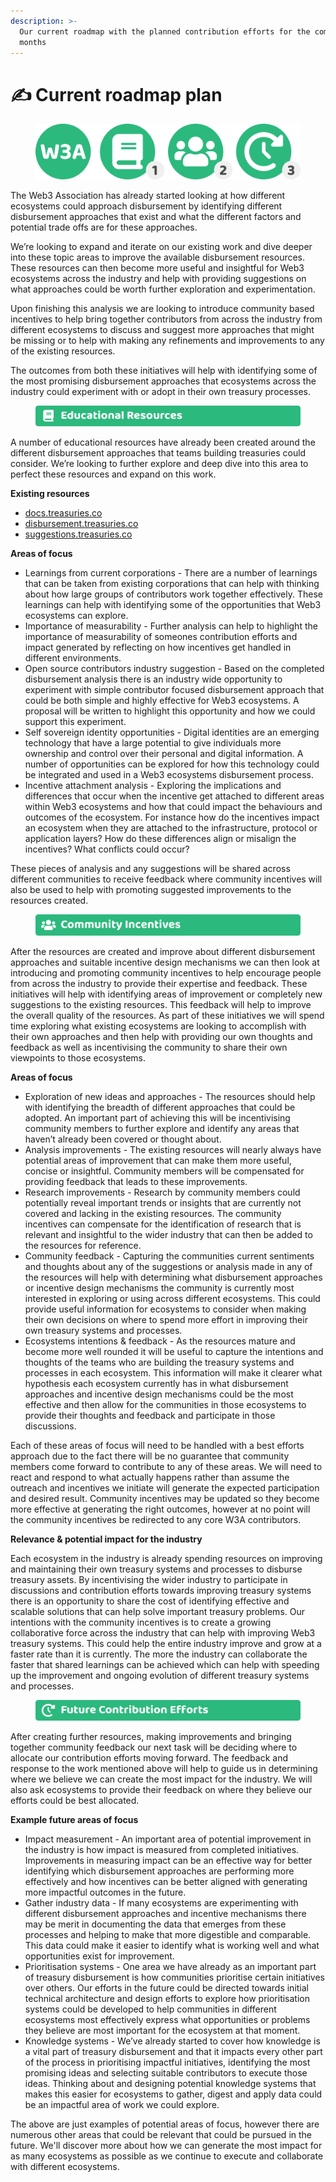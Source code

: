 ```yaml
---
description: >-
  Our current roadmap with the planned contribution efforts for the coming
  months
---
```


# ✍ Current roadmap plan

<figure><img src="../.gitbook/assets/disbursement-approaches-incentive-design-roadmap.png" alt=""><figcaption></figcaption></figure>

The Web3 Association has already started looking at how different ecosystems could approach disbursement by identifying different disbursement approaches that exist and what the different factors and potential trade offs are for these approaches.

We’re looking to expand and iterate on our existing work and dive deeper into these topic areas to improve the available disbursement resources. These resources can then become more useful and insightful for Web3 ecosystems across the industry and help with providing suggestions on what approaches could be worth further exploration and experimentation.

Upon finishing this analysis we are looking to introduce community based incentives to help bring together contributors from across the industry from different ecosystems to discuss and suggest more approaches that might be missing or to help with making any refinements and improvements to any of the existing resources.

The outcomes from both these initiatives will help with identifying some of the most promising disbursement approaches that ecosystems across the industry could experiment with or adopt in their own treasury processes.



<figure><img src="../.gitbook/assets/educational-resources.png" alt=""><figcaption></figcaption></figure>

A number of educational resources have already been created around the different disbursement approaches that teams building treasuries could consider. We’re looking to further explore and deep dive into this area to perfect these resources and expand on this work.



**Existing resources**

* [docs.treasuries.co](https://www.notion.so/Disbursement-Approaches-Incentive-Design-bd8adbd2e3af4bf5ad0056278f1a0575?pvs=21)
* [disbursement.treasuries.co](https://www.notion.so/Disbursement-Approaches-Incentive-Design-bd8adbd2e3af4bf5ad0056278f1a0575?pvs=21)
* [suggestions.treasuries.co](https://www.notion.so/Disbursement-Approaches-Incentive-Design-bd8adbd2e3af4bf5ad0056278f1a0575?pvs=21)



**Areas of focus**

* Learnings from current corporations - There are a number of learnings that can be taken from existing corporations that can help with thinking about how large groups of contributors work together effectively. These learnings can help with identifying some of the opportunities that Web3 ecosystems can explore.
* Importance of measurability - Further analysis can help to highlight the importance of measurability of someones contribution efforts and impact generated by reflecting on how incentives get handled in different environments.
* Open source contributors industry suggestion - Based on the completed disbursement analysis there is an industry wide opportunity to experiment with simple contributor focused disbursement approach that could be both simple and highly effective for Web3 ecosystems. A proposal will be written to highlight this opportunity and how we could support this experiment.
* Self sovereign identity opportunities - Digital identities are an emerging technology that have a large potential to give individuals more ownership and control over their personal and digital information. A number of opportunities can be explored for how this technology could be integrated and used in a Web3 ecosystems disbursement process.
* Incentive attachment analysis - Exploring the implications and differences that occur when the incentive get attached to different areas within Web3 ecosystems and how that could impact the behaviours and outcomes of the ecosystem. For instance how do the incentives impact an ecosystem when they are attached to the infrastructure, protocol or application layers? How do these differences align or misalign the incentives? What conflicts could occur?

These pieces of analysis and any suggestions will be shared across different communities to receive feedback where community incentives will also be used to help with promoting suggested improvements to the resources created.



<figure><img src="../.gitbook/assets/community-incentives.png" alt=""><figcaption></figcaption></figure>

After the resources are created and improve about different disbursement approaches and suitable incentive design mechanisms we can then look at introducing and promoting community incentives to help encourage people from across the industry to provide their expertise and feedback. These initiatives will help with identifying areas of improvement or completely new suggestions to the existing resources. This feedback will help to improve the overall quality of the resources. As part of these initiatives we will spend time exploring what existing ecosystems are looking to accomplish with their own approaches and then help with providing our own thoughts and feedback as well as incentivising the community to share their own viewpoints to those ecosystems.



**Areas of focus**

* Exploration of new ideas and approaches - The resources should help with identifying the breadth of different approaches that could be adopted. An important part of achieving this will be incentivising community members to further explore and identify any areas that haven’t already been covered or thought about.
* Analysis improvements - The existing resources will nearly always have potential areas of improvement that can make them more useful, concise or insightful. Community members will be compensated for providing feedback that leads to these improvements.
* Research improvements - Research by community members could potentially reveal important trends or insights that are currently not covered and lacking in the existing resources. The community incentives can compensate for the identification of research that is relevant and insightful to the wider industry that can then be added to the resources for reference.
* Community feedback - Capturing the communities current sentiments and thoughts about any of the suggestions or analysis made in any of the resources will help with determining what disbursement approaches or incentive design mechanisms the community is currently most interested in exploring or using across different ecosystems. This could provide useful information for ecosystems to consider when making their own decisions on where to spend more effort in improving their own treasury systems and processes.
* Ecosystems intentions & feedback - As the resources mature and become more well rounded it will be useful to capture the intentions and thoughts of the teams who are building the treasury systems and processes in each ecosystem. This information will make it clearer what hypothesis each ecosystem currently has in what disbursement approaches and incentive design mechanisms could be the most effective and then allow for the communities in those ecosystems to provide their thoughts and feedback and participate in those discussions.

Each of these areas of focus will need to be handled with a best efforts approach due to the fact there will be no guarantee that community members come forward to contribute to any of these areas. We will need to react and respond to what actually happens rather than assume the outreach and incentives we initiate will generate the expected participation and desired result. Community incentives may be updated so they become more effective at generating the right outcomes, however at no point will the community incentives be redirected to any core W3A contributors.



**Relevance & potential impact for the industry**

Each ecosystem in the industry is already spending resources on improving and maintaining their own treasury systems and processes to disburse treasury assets. By incentivising the wider industry to participate in discussions and contribution efforts towards improving treasury systems there is an opportunity to share the cost of identifying effective and scalable solutions that can help solve important treasury problems. Our intentions with the community incentives is to create a growing collaborative force across the industry that can help with improving Web3 treasury systems. This could help the entire industry improve and grow at a faster rate than it is currently. The more the industry can collaborate the faster that shared learnings can be achieved which can help with speeding up the improvement and ongoing evolution of different treasury systems and processes.



<figure><img src="../.gitbook/assets/future-contribution-efforts.png" alt=""><figcaption></figcaption></figure>

After creating further resources, making improvements and bringing together community feedback our next task will be deciding where to allocate our contribution efforts moving forward. The feedback and response to the work mentioned above will help to guide us in determining where we believe we can create the most impact for the industry. We will also ask ecosystems to provide their feedback on where they believe our efforts could be best allocated.



**Example future areas of focus**

* Impact measurement - An important area of potential improvement in the industry is how impact is measured from completed initiatives. Improvements in measuring impact can be an effective way for better identifying which disbursement approaches are performing more effectively and how incentives can be better aligned with generating more impactful outcomes in the future.
* Gather industry data - If many ecosystems are experimenting with different disbursement approaches and incentive mechanisms there may be merit in documenting the data that emerges from these processes and helping to make that more digestible and comparable. This data could make it easier to identify what is working well and what opportunities exist for improvement.
* Prioritisation systems - One area we have already as an important part of treasury disbursement is how communities prioritise certain initiatives over others. Our efforts in the future could be directed towards initial technical architecture and design efforts to explore how prioritisation systems could be developed to help communities in different ecosystems most effectively express what opportunities or problems they believe are most important for the ecosystem at that moment.
* Knowledge systems - We’ve already started to cover how knowledge is a vital part of treasury disbursement and that it impacts every other part of the process in prioritising impactful initiatives, identifying the most promising ideas and selecting suitable contributors to execute those ideas. Thinking about and designing potential knowledge systems that makes this easier for ecosystems to gather, digest and apply data could be an impactful area of work we could explore.



The above are just examples of potential areas of focus, however there are numerous other areas that could be relevant that could be pursued in the future. We'll discover more about how we can generate the most impact for as many ecosystems as possible as we continue to execute and collaborate with different ecosystems.

